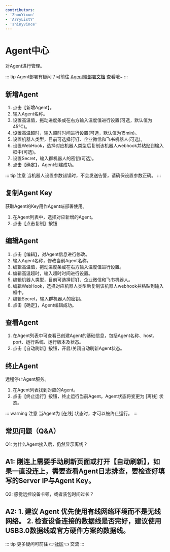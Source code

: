```yaml
---
contributors:
- 'ZhouYixun'
- 'ArryListY'
- 'shinyvince'
---
```


# Agent中心

对Agent进行管理。

::: tip 
Agent部署有疑问？可前往 [Agent端部署文档](https://sonic-cloud.cn/deploy/agent-deploy.html) 查看哦~
:::

## 新增Agent

1. 点击【新增Agent】。
2. 输入Agent名称。
3. 设置高温值，拖动进度条或在右方输入温度值进行设置(可选，默认值为45℃)。
4. 设置高温超时，输入超时时间进行设置(可选，默认值为15min)。
5. 设置机器人类型，目前可选择钉钉、企业微信和飞书机器人(可选)。
6. 设置WebHook，选择对应机器人类型后复制该机器人webhook并粘贴到输入框中(可选)。
7. 设置Secret，输入群机器人的密钥(可选)。
8. 点击【确定】，Agent创建成功。

::: tip 注意
当机器人设置参数错误时，不会发送告警，请确保设置参数正确。
:::

## 复制Agent Key

获取Agent的Key用作Agent端部署使用。

1. 在Agent列表中，选择对应新增的Agent。
2. 点击【点击复制】按钮

## 编辑Agent

1. 点击【编辑】，对Agent信息进行修改。
2. 输入Agent名称，修改当前Agent名称。
3. 编辑高温值，拖动进度条或在右方输入温度值进行设置。
4. 编辑高温超时，输入超时时间进行设置。
5. 编辑机器人类型，目前可选择钉钉、企业微信和飞书机器人。
6. 编辑WebHook，选择对应机器人类型后复制该机器人webhook并粘贴到输入框中。
7. 编辑Secret，输入群机器人的密钥。
8. 点击【确定】，Agent编辑成功。

## 查看Agent

1. 在Agent列表中可查看已创建Agent的基础信息，包括Agent名称、host、port、运行系统、运行版本及状态。
2. 点击【自动刷新】按钮，开启/关闭自动刷新Agent状态。

## 终止Agent

远程停止Agent服务。

1. 在Agent列表找到对应的Agent。
2. 点击【终止运行】按钮，终止运行当前Agent。Agent状态将变更为 [离线] 状态。

::: warning 注意
当Agent为 [在线] 状态时，才可以被终止运行。
:::

## 常见问题（Q&A）

Q1: 为什么Agent接入后，仍然显示离线？

A1: 刚连上需要手动刷新页面或打开【自动刷新】，如果一直没连上，需要查看Agent日志排查，要检查好填写的Server IP与Agent Key。
---
Q2: 感觉远控设备卡顿，或者装包时间过长？

A2: 1. 建议 Agent 优先使用有线网络环境而不是无线网络。
2. 检查设备连接的数据线是否完好，建议使用USB3.0数据线或官方硬件方案的数据线。
---
::: tip
更多疑问可前往 👉[社区](https://sonic-cloud.wiki)👈 交流
:::


